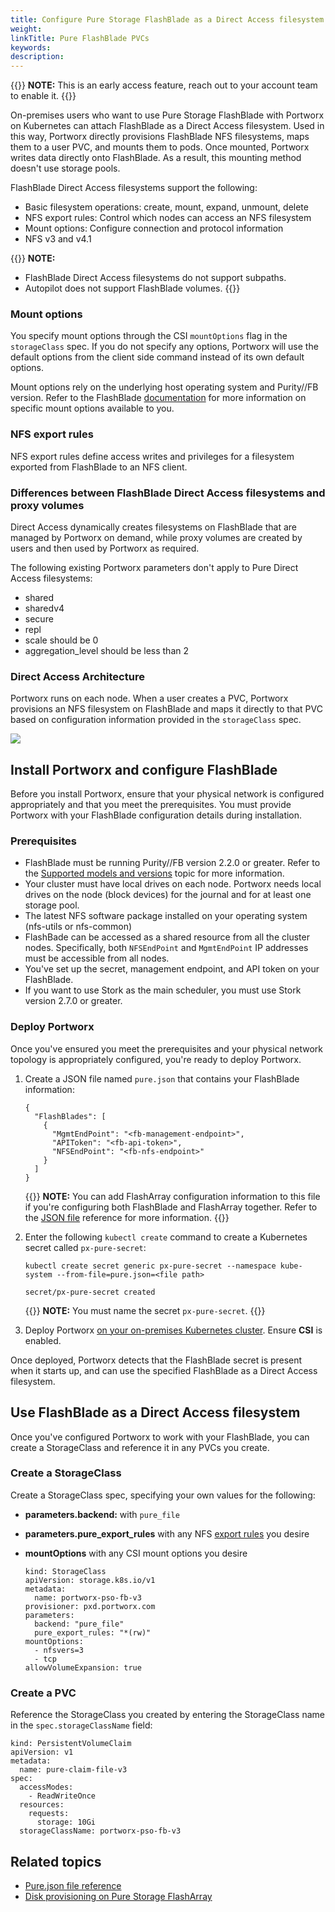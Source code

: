 ```yaml
---
title: Configure Pure Storage FlashBlade as a Direct Access filesystem
weight: 
linkTitle: Pure FlashBlade PVCs
keywords: 
description: 
---
```


{{<info>}}
**NOTE:** This is an early access feature, reach out to your account team to enable it. 
{{</info>}}

On-premises users who want to use Pure Storage FlashBlade with Portworx on Kubernetes can attach FlashBlade as a Direct Access filesystem. Used in this way, Portworx directly provisions FlashBlade NFS filesystems, maps them to a user PVC, and mounts them to pods. Once mounted, Portworx writes data directly onto FlashBlade. As a result, this mounting method doesn't use storage pools.

FlashBlade Direct Access filesystems support the following:

* Basic filesystem operations: create, mount, expand, unmount, delete
* NFS export rules: Control which nodes can access an NFS filesystem 
* Mount options: Configure connection and protocol information
* NFS v3 and v4.1

{{<info>}}
**NOTE:** 

* FlashBlade Direct Access filesystems do not support subpaths. 
* Autopilot does not support FlashBlade volumes.
{{</info>}}

### Mount options

You specify mount options through the CSI `mountOptions` flag in the `storageClass` spec. If you do not specify any options, Portworx will use the default options from the client side command instead of its own default options.

Mount options rely on the underlying host operating system and Purity//FB version. Refer to the FlashBlade [documentation](https://support.purestorage.com/FlashBlade/Purity_FB/FlashBlade_User_Guides) for more information on specific mount options available to you.

### NFS export rules

NFS export rules define access writes and privileges for a filesystem exported from FlashBlade to an NFS client. 

### Differences between FlashBlade Direct Access filesystems and proxy volumes

Direct Access dynamically creates filesystems on FlashBlade that are managed by Portworx on demand, while proxy volumes are created by users and then used by Portworx as required.

The following existing Portworx parameters don't apply to Pure Direct Access filesystems:

  * shared
  * sharedv4
  * secure
  * repl
  * scale should be 0
  * aggregation_level should be less than 2

### Direct Access Architecture

Portworx runs on each node. When a user creates a PVC, Portworx provisions an NFS filesystem on FlashBlade and maps it directly to that PVC based on configuration information provided in the `storageClass` spec.

![](/img/FBarch.png)
## Install Portworx and configure FlashBlade

Before you install Portworx, ensure that your physical network is configured appropriately and that you meet the prerequisites. You must provide Portworx with your FlashBlade configuration details during installation. 

### Prerequisites

* FlashBlade must be running Purity//FB version 2.2.0 or greater. Refer to the [Supported models and versions](/reference/pure-reference/supported-versions/) topic for more information. 
* Your cluster must have local drives on each node. Portworx needs local drives on the node (block devices) for the journal and for at least one storage pool. 
* The latest NFS software package installed on your operating system (nfs-utils or nfs-common)
* FlashBade can be accessed as a shared resource from all the cluster nodes. Specifically, both `NFSEndPoint` and `MgmtEndPoint` IP addresses must be accessible from all nodes. 
* You've set up the secret, management endpoint, and API token on your FlashBlade.
* If you want to use Stork as the main scheduler, you must use Stork version 2.7.0 or greater.

### Deploy Portworx

Once you've ensured you meet the prerequisites and your physical network topology is appropriately configured, you're ready to deploy Portworx.

1. Create a JSON file named `pure.json` that contains your FlashBlade information:

    ```text
    {
      "FlashBlades": [
        {
      	  "MgmtEndPoint": "<fb-management-endpoint>",
      	  "APIToken": "<fb-api-token>",
      	  "NFSEndPoint": "<fb-nfs-endpoint>"
      	}
      ]
    }
    ```

    {{<info>}}
**NOTE:** You can add FlashArray configuration information to this file if you're configuring both FlashBlade and FlashArray together. Refer to the [JSON file](/reference/pure-reference/pure-json-reference/) reference for more information.
    {{</info>}}

2. Enter the following `kubectl create` command to create a Kubernetes secret called `px-pure-secret`:
    
    ```text
    kubectl create secret generic px-pure-secret --namespace kube-system --from-file=pure.json=<file path>
    ```
    ```output
    secret/px-pure-secret created
    ```
   
    {{<info>}}
**NOTE:** You must name the secret `px-pure-secret`.
    {{</info>}}


3. Deploy Portworx [on your on-premises Kubernetes cluster](/portworx-install-with-kubernetes/on-premise/other). Ensure **CSI** is enabled.

Once deployed, Portworx detects that the FlashBlade secret is present when it starts up, and can use the specified FlashBlade as a Direct Access filesystem.

## Use FlashBlade as a Direct Access filesystem

Once you've configured Portworx to work with your FlashBlade, you can create a StorageClass and reference it in any PVCs you create. 
### Create a StorageClass

Create a StorageClass spec, specifying your own values for the following:

* **parameters.backend:** with `pure_file` 
* **parameters.pure_export_rules** with any NFS [export rules](https://support.purestorage.com/FlashBlade/Purity_FB/Data_Protocols/NFSv3/Mounting_a_File_System_Using_NFS_to_a_Client) you desire
* **mountOptions** with any CSI mount options you desire

    ```text
    kind: StorageClass
    apiVersion: storage.k8s.io/v1
    metadata:
      name: portworx-pso-fb-v3
    provisioner: pxd.portworx.com
    parameters:
      backend: "pure_file"
      pure_export_rules: "*(rw)"
    mountOptions:
      - nfsvers=3
      - tcp
    allowVolumeExpansion: true
    ```

### Create a PVC

Reference the StorageClass you created by entering the StorageClass name in the `spec.storageClassName` field:

```text
kind: PersistentVolumeClaim
apiVersion: v1
metadata:
  name: pure-claim-file-v3
spec:
  accessModes:
    - ReadWriteOnce
  resources:
    requests:
      storage: 10Gi
  storageClassName: portworx-pso-fb-v3
```

## Related topics

* [Pure.json file reference](/reference/pure-reference/pure-json-reference/)
* [Disk provisioning on Pure Storage FlashArray](/cloud-references/auto-disk-provisioning/pure-flash-array/)

